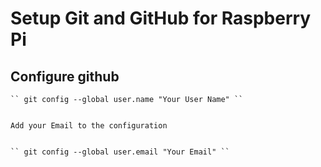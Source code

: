 # Setup Git and GitHub for Raspberry Pi

## Configure github
    
    `` git config --global user.name "Your User Name" ``
    
    
    Add your Email to the configuration

    
    `` git config --global user.email "Your Email" ``


